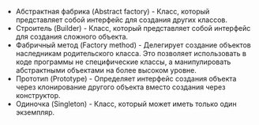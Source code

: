 - Абстрактная фабрика (Abstract factory) - Класс, который представляет собой интерфейс для создания других классов.
- Строитель (Builder) - Класс, который представляет собой интерфейс для создания сложного объекта.
- Фабричный метод (Factory method) - Делегирует создание объектов наследникам родительского класса. Это позволяет использовать в коде программы не специфические классы, а манипулировать абстрактными объектами на более высоком уровне.
- Прототип (Prototype) - Определяет интерфейс создания объекта через клонирование другого объекта вместо создания через конструктор.
- Одиночка (Singleton) - Класс, который может иметь только один экземпляр.